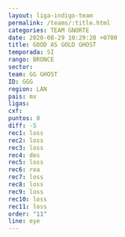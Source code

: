 ```yaml
---
layout: liga-indigo-team
permalink: /teams/:title.html
categories: TEAM GNORTE
date: 2020-08-29 10:29:20 +0700
title: GOOD AS GOLD GHOST
temporada: SI
rango: BRONCE
sector: 
team: GG GHOST
ID: GGG
region: LAN
pais: mx
ligas: 
cxf: 
puntos: 0
diff: -5
rec1: loss
rec2: loss
rec3: loss
rec4: des
rec5: loss
rec6: rea
rec7: loss
rec8: loss
rec9: loss
rec10: loss
rec11: loss
order: "11"
line: eye
---
```

